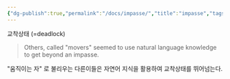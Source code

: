 ```yaml
---
{"dg-publish":true,"permalink":"/docs/impasse/","title":"impasse","tags":["english"]}
---
```


교착상태 (=deadlock)

> Others, called "movers" seemed to use natural language knowledge to get beyond an impasse.

"움직이는 자" 로 불리우는 다른이들은 자연어 지식을 활용하여 교착상태를 뛰어넘는다.
